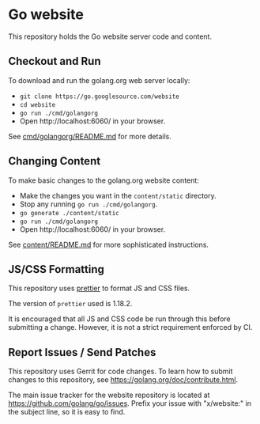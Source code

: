 # Go website

This repository holds the Go website server code and content.

## Checkout and Run

To download and run the golang.org web server locally:

 - `git clone https://go.googlesource.com/website`
 - `cd website`
 - `go run ./cmd/golangorg`
 - Open http://localhost:6060/ in your browser.

See [cmd/golangorg/README.md](cmd/golangorg/README.md) for more details.

## Changing Content

To make basic changes to the golang.org website content:

 - Make the changes you want in the `content/static` directory.
 - Stop any running `go run ./cmd/golangorg`.
 - `go generate ./content/static`
 - `go run ./cmd/golangorg`
 - Open http://localhost:6060/ in your browser.

See [content/README.md](content/README.md) for more sophisticated instructions.

## JS/CSS Formatting

This repository uses [prettier](https://prettier.io/) to format JS and CSS files.

The version of `prettier` used is 1.18.2.

It is encouraged that all JS and CSS code be run through this before submitting
a change. However, it is not a strict requirement enforced by CI.

## Report Issues / Send Patches

This repository uses Gerrit for code changes. To learn how to submit changes to
this repository, see https://golang.org/doc/contribute.html.

The main issue tracker for the website repository is located at
https://github.com/golang/go/issues. Prefix your issue with "x/website:" in the
subject line, so it is easy to find.
